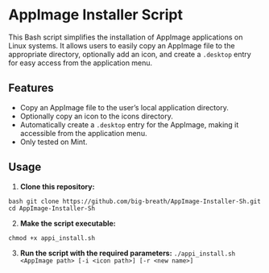 # AppImage Installer Script

This Bash script simplifies the installation of AppImage applications on Linux systems. It allows users to easily copy an AppImage file to the appropriate directory, optionally add an icon, and create a `.desktop` entry for easy access from the application menu.

## Features

- Copy an AppImage file to the user’s local application directory.
- Optionally copy an icon to the icons directory.
- Automatically create a `.desktop` entry for the AppImage, making it accessible from the application menu.
- Only tested on Mint.

## Usage

1. **Clone this repository:**

``bash
git clone https://github.com/big-breath/AppImage-Installer-Sh.git
cd AppImage-Installer-Sh``

2. **Make the script executable:**

`chmod +x appi_install.sh`

3. **Run the script with the required parameters:**
  `./appi_install.sh <AppImage path> [-i <icon path>] [-r <new name>]`
